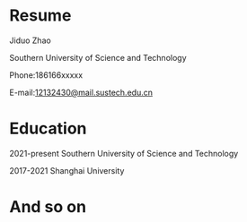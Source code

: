 # Resume
Jiduo Zhao

Southern University of Science and Technology

Phone:186166xxxxx

E-mail:12132430@mail.sustech.edu.cn

# Education

2021-present Southern University of Science and Technology

2017-2021 Shanghai University  

# **And so on**

